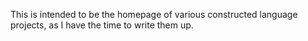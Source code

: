 This is intended to be the homepage of various constructed language projects, as I have the time to write them up. 